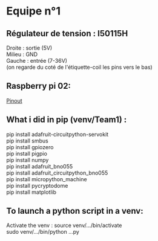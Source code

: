 # Equipe n°1
## Régulateur de tension : I50115H
Droite : sortie (5V)    
Milieu : GND     
Gauche : entrée (7-36V)     
(on regarde du coté de l'étiquette-coil les pins vers le bas)

## Raspberry pi 02:
[Pinout](https://www.etechnophiles.com/rpi-zero-2w-board-layout-pinout-specs-price/)

## What i did in pip (venv/Team1) :
   
pip install adafruit-circuitpython-servokit     
pip install smbus        
pip install gpiozero        
pip install pigpio       
pip install numpy                  
pip install adafruit_bno055                  
pip install adafruit_circuitpython_bno055                  
pip install micropython_machine                  
pip install pycryptodome                  
pip install matplotlib                  

## To launch a python script in a venv:
Activate the venv : source venv/.../bin/activate         
sudo venv/.../bin/python ...py

